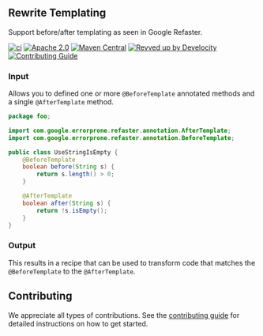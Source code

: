 ## Rewrite Templating
Support before/after templating as seen in Google Refaster.

[![ci](https://github.com/openrewrite/rewrite-templating/actions/workflows/ci.yml/badge.svg)](https://github.com/openrewrite/rewrite-templating/actions/workflows/ci.yml)
[![Apache 2.0](https://img.shields.io/github/license/openrewrite/rewrite-templating.svg)](https://www.apache.org/licenses/LICENSE-2.0)
[![Maven Central](https://img.shields.io/maven-central/v/org.openrewrite/rewrite-templating.svg)](https://mvnrepository.com/artifact/org.openrewrite/rewrite-templating)
[![Revved up by Develocity](https://img.shields.io/badge/Revved%20up%20by-Develocity-06A0CE?logo=Gradle&labelColor=02303A)](https://ge.openrewrite.org/scans)
[![Contributing Guide](https://img.shields.io/badge/Contributing-Guide-informational)](https://github.com/openrewrite/.github/blob/main/CONTRIBUTING.md)

### Input

Allows you to defined one or more `@BeforeTemplate` annotated methods and a single `@AfterTemplate` method.

```java
package foo;

import com.google.errorprone.refaster.annotation.AfterTemplate;
import com.google.errorprone.refaster.annotation.BeforeTemplate;

public class UseStringIsEmpty {
    @BeforeTemplate
    boolean before(String s) {
        return s.length() > 0;
    }

    @AfterTemplate
    boolean after(String s) {
        return !s.isEmpty();
    }
}
```

### Output

This results in a recipe that can be used to transform code that matches the `@BeforeTemplate` to the `@AfterTemplate`.

## Contributing

We appreciate all types of contributions. See the [contributing guide](https://github.com/openrewrite/.github/blob/main/CONTRIBUTING.md) for detailed instructions on how to get started.
